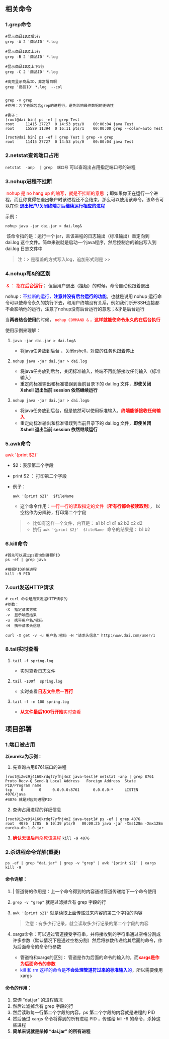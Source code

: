 ## 相关命令

### 1.grep命令

```shell
#显示商品ID及后5行
grep -A 2 '商品ID' *.log

#显示商品ID及上5行
grep -B 2 '商品ID' *.log 

#显示商品ID及上下5行
grep -C 2 '商品ID' *.log

#高亮显示商品ID，非常醒目啊
grep '商品ID' *.log  --col 


grep -v grep
#作用：为了去除包含grep的进程行，避免影响最终数据的正确性

#例子：
[root@dai bin] ps -ef | grep Test
root     11415 27727  0 14:53 pts/0    00:00:04 java Test
root     15589 11394  0 16:11 pts/1    00:00:00 grep --color=auto Test

[root@dai bin] ps -ef | grep Test | grep -v grep
root     11415 27727  0 14:53 pts/0    00:00:04 java Test
```



### 2.netstat查询端口占用

` netstat  -anp  | grep  端口号 `   可以查询出占用指定端口号的进程



### 3.nohup进程不挂断

​		<font color=red> nohup 是 no hang up 的缩写，就是不挂断的意思 </font>；即如果你正在运行一个进程，而且你觉得在退出帐户时该进程还不会结束，那么可以使用该命令。该命令可以在你<font color=blue> **退出帐户/关闭终端**之后**继续运行相应的进程**</font> 

示例：

```shell
nohup java -jar dai.jar > dai.log&
```

​		该命令指的是：运行一个 jar，且该进程的日志输出（标准输出）重定向到 dai.log 这个文件。简单来说就是启动一个java程序，然后控制台的输出写入到 dai.log 日志文件中

> 注：> 是覆盖的方式写入log，追加形式则是 >>



### 4.nohup和&的区别

​		<font color=red> & ： 指在**后台运行**</font>； 但当用户退出（挂起）的时候，命令自动也跟着退出 

​		nohup：<font color=blue>不挂断的运行，**注意并没有后台运行的功能**</font>。也就是说用 nohup 运行命令可以使命令永久的执行下去，和用户终端没有关系，例如我们断开SSH连接都不会影响他的运行，注意了nohup没有后台运行的意思；&才是后台运行



当**两者结合使用**的时候，<font color=red> `nohup COMMAND &` ，**这样就能使命令永久的在后台执行**</font>

使用示例来理解：

1. ```shell
   java -jar dai.jar > dai.log&
   ```

   - 将java任务放到后台 ，关闭xshell，对应的任务也跟着停止

2. ```shell
   nohup java -jar dai.jar > dai.log
   ```

   - 将java任务放到后台，关闭标准输入，终端不再能够接收任何输入（标准输入）
   - 重定向标准输出和标准错误到当前目录下的 dai.log 文件，**即使关闭 Xshell 退出当前 session 依然继续运行**

3. ```shell
   nohup java -jar dai.jar > dai.log&
   ```

   - 将java任务放到后台，但是依然可以使用标准输入，**<font color=red>终端能够接收任何输入</font>**
   - 重定向标准输出和标准错误到当前目录下的 dai.log 文件，**即使关闭 Xshell 退出当前 session 依然继续运行**



### 5.awk命令

<font color=red>awk '{print $2}'</font>

- $2：表示第二个字段

- print $2 ： 打印第二个字段

- 例子：

  ```shell
  awk '{print $2}'  $fileName 
  ```

  - 这个命令作用：<font color=red>一行一行的读取指定的文件（**所有行都会被读取到**）</font>， 以空格作为分隔符，打印第二个字段

  > - 比如有这样一个文件，内容是：
  >   a1  b1  c1  d1
  >   a2  b2  c2  d2
  > - 执行 `awk '{print $2}'  $fileName ` 命令的结果是：
  >   b1
  >   b2



### 6.kill命令

```shell
#首先可以通过ps查询到进程PID
ps -ef | grep java

#根据PID杀掉进程
kill -9 PID
```



### 7.curl发送HTTP请求

```shell
# curl 命令是用来发送HTTP请求的
#参数：
-X  指定请求方式
-v  显示响应结果
-u  携带用户名/密码
-H  携带请求头信息

curl -X get -v -u 用户名:密码 -H "请求头信息" http:/www.dai.com/user/1
```



### 8.tail实时查看

1. ```shell
   tail -f spring.log
   ```

   - 实时查看日志文件

2. ```shell
   tail -100f  spring.log
   ```

   - 实时查看<font color=red>**日志文件后一百行**</font>

3. ```shell
   tail -f -n 100 spring.log
   ```

   - <font color=red>**从文件最后100行开始**实时查看</font>



## 项目部署

### 1.端口被占用

**以eureka为示例：**

1. 先查询占用8761端口的进程

```shell
[root@iZwz9j4160krdqf7yfhj4nZ java-test]# netstat -anp | grep 8761
Proto Recv-Q Send-Q Local Address   Foreign Address  State   PID/Program name 
tcp    0       0     0.0.0.0:8761      0.0.0.0:*     LISTEN      4076/java
#4076 就是对应的进程PID
```

2. 查询占用进程的详细信息

```shell
[root@iZwz9j4160krdqf7yfhj4nZ java-test]# ps -ef | grep 4076
root  4076  1785  6 10:39 pts/0   00:00:25 java -jar -Xms128m -Xmx128m eureka-dh-1.0.jar
```

3. <font color=red>**确认无误后**再杀死该进程</font> `kill -9 4076`



### 2.杀进程命令详解(重要)

```shell
ps -ef | grep "dai.jar" | grep -v "grep" | awk '{print $2}' | xargs  kill -9
```

#### 命令详解：

1. | 管道符的作用是：上一个命令得到的内容通过管道传递给下一个命令使用

2. `grep -v "grep"`  就是过滤掉含有 grep 字段的行

3. `awk '{print $2}'` 就是读取上面传递过来内容的第二个字段的内容

   > 注意：有多少行记录，就会读取多少行记录的第二个字段的内容

4. xargs命令：可以通过管道接受字符串，并将接收到的字符串通过空格分割成许多参数（默认情况下是通过空格分割）然后将参数传递给其后面的命令，作为后面命令的命令行参数

   - 管道符和xargs的区别： 管道是作为后面的命令的输入的，而<font color=red>**xargs是作为后面命令的参数**</font> 
   - <font color=blue>kill 和 rm 这样的命令是**不会处理管道符过来的标准输入**的</font>，所以需要使用 xargs 



#### 命令的作用：

1. 查询 “dai.jar” 的进程情况
2. 然后过滤掉含有 grep 字段的行
3. 然后读取每一行第二个字段的内容，ps 第二个字段的内容就是进程的 PID
4. 然后通过 xargs 命令将得到的所有进程 PID ，传递给 kill -9 的命令，杀掉这些进程
5. **简单来说就是杀掉  “dai.jar” 的所有进程**